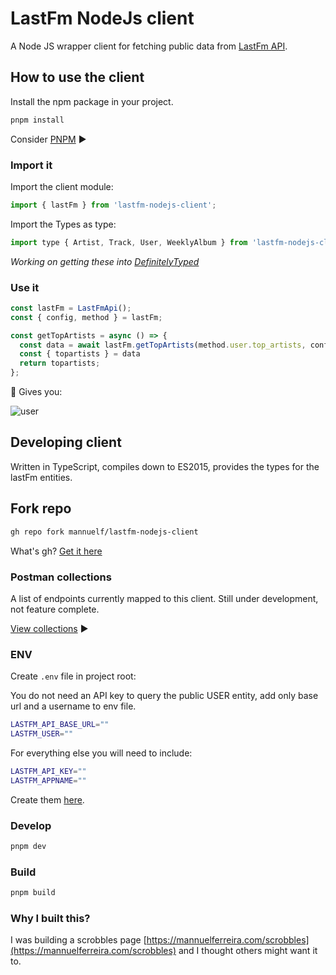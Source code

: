 # LastFm NodeJs client

A Node JS wrapper client for fetching public data from [LastFm API](https://www.last.fm/api).

## How to use the client

Install the npm package in your project.

```bash
pnpm install
```

Consider [PNPM](https://pnpm.io/) ▶️

### Import it

Import the client module:

```js
import { lastFm } from 'lastfm-nodejs-client';
```

Import the Types as type:

```js
import type { Artist, Track, User, WeeklyAlbum } from 'lastfm-nodejs-client/@types';
```

_Working on getting these into [DefinitelyTyped](https://github.com/DefinitelyTyped/DefinitelyTyped)_

### Use it

```js
const lastFm = LastFmApi();
const { config, method } = lastFm;

const getTopArtists = async () => {
  const data = await lastFm.getTopArtists(method.user.top_artists, config.username, 'overall', 200);
  const { topartists } = data
  return topartists;
};
```

🚀 Gives you:

![user](https://res.cloudinary.com/mannuel/image/upload/v1668059500/topartist.png)

## Developing client

Written in TypeScript, compiles down to ES2015, provides the types for the lastFm entities.

## Fork repo

```bash
gh repo fork mannuelf/lastfm-nodejs-client
```

What's gh? [Get it here](https://cli.github.com/manual/gh_repo_fork)

### Postman collections

A list of endpoints currently mapped to this client. Still under development, not feature complete.

[View collections](https://documenter.getpostman.com/view/4217/2s8YKJELqJ) ▶️

### ENV

Create `.env` file in project root:

You do not need an API key to query the public USER entity, add only base url and a username to env file.

```bash
LASTFM_API_BASE_URL=""
LASTFM_USER=""
```

For everything else you will need to include:

```bash
LASTFM_API_KEY=""
LASTFM_APPNAME=""
```

Create them [here](https://www.last.fm/api/account/create).

### Develop

```bash
pnpm dev
```

### Build

```bash
pnpm build
```

### Why I built this?

I was building a scrobbles page [https://mannuelferreira.com/scrobbles](https://mannuelferreira.com/scrobbles) and I thought others might want it to.
